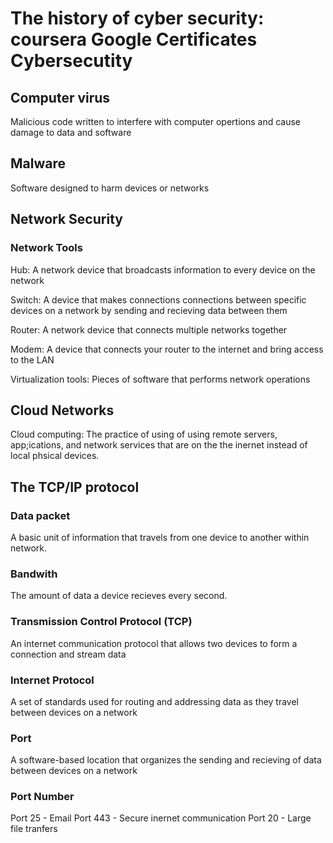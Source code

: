 # The history of cyber security: coursera Google Certificates Cybersecutity

## Computer virus

Malicious code written to interfere with computer opertions and cause damage to data and software

## Malware

Software designed to harm devices or networks

## Network Security

### Network Tools

Hub: A network device that broadcasts information to every device on the network

Switch: A device that makes connections connections between specific devices on a network by sending and recieving data between them

Router: A network device that connects multiple networks together

Modem: A device that connects your router to the internet and bring access to the LAN

Virtualization tools: Pieces of software that performs network operations

## Cloud Networks

Cloud computing: The practice of using of using remote servers, app;ications, and network services that are on the the inernet instead of local phsical devices.

## The TCP/IP protocol

### Data packet

A basic unit of information that travels from one device to another within network.

### Bandwith

 The amount of data a device recieves every second.

### Transmission Control Protocol (TCP)

 An internet communication protocol that allows two devices to form a connection and stream data

### Internet Protocol

A set of standards used for routing and addressing data as they travel between devices on a network

### Port

A software-based location that organizes the sending and recieving of data between devices on a network

### Port Number

Port 25 - Email
Port 443 - Secure inernet communication
Port 20 - Large file tranfers

